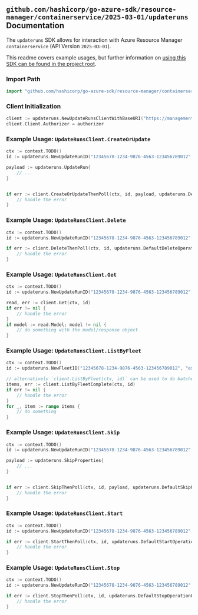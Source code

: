 
## `github.com/hashicorp/go-azure-sdk/resource-manager/containerservice/2025-03-01/updateruns` Documentation

The `updateruns` SDK allows for interaction with Azure Resource Manager `containerservice` (API Version `2025-03-01`).

This readme covers example usages, but further information on [using this SDK can be found in the project root](https://github.com/hashicorp/go-azure-sdk/tree/main/docs).

### Import Path

```go
import "github.com/hashicorp/go-azure-sdk/resource-manager/containerservice/2025-03-01/updateruns"
```


### Client Initialization

```go
client := updateruns.NewUpdateRunsClientWithBaseURI("https://management.azure.com")
client.Client.Authorizer = authorizer
```


### Example Usage: `UpdateRunsClient.CreateOrUpdate`

```go
ctx := context.TODO()
id := updateruns.NewUpdateRunID("12345678-1234-9876-4563-123456789012", "example-resource-group", "fleetName", "updateRunName")

payload := updateruns.UpdateRun{
	// ...
}


if err := client.CreateOrUpdateThenPoll(ctx, id, payload, updateruns.DefaultCreateOrUpdateOperationOptions()); err != nil {
	// handle the error
}
```


### Example Usage: `UpdateRunsClient.Delete`

```go
ctx := context.TODO()
id := updateruns.NewUpdateRunID("12345678-1234-9876-4563-123456789012", "example-resource-group", "fleetName", "updateRunName")

if err := client.DeleteThenPoll(ctx, id, updateruns.DefaultDeleteOperationOptions()); err != nil {
	// handle the error
}
```


### Example Usage: `UpdateRunsClient.Get`

```go
ctx := context.TODO()
id := updateruns.NewUpdateRunID("12345678-1234-9876-4563-123456789012", "example-resource-group", "fleetName", "updateRunName")

read, err := client.Get(ctx, id)
if err != nil {
	// handle the error
}
if model := read.Model; model != nil {
	// do something with the model/response object
}
```


### Example Usage: `UpdateRunsClient.ListByFleet`

```go
ctx := context.TODO()
id := updateruns.NewFleetID("12345678-1234-9876-4563-123456789012", "example-resource-group", "fleetName")

// alternatively `client.ListByFleet(ctx, id)` can be used to do batched pagination
items, err := client.ListByFleetComplete(ctx, id)
if err != nil {
	// handle the error
}
for _, item := range items {
	// do something
}
```


### Example Usage: `UpdateRunsClient.Skip`

```go
ctx := context.TODO()
id := updateruns.NewUpdateRunID("12345678-1234-9876-4563-123456789012", "example-resource-group", "fleetName", "updateRunName")

payload := updateruns.SkipProperties{
	// ...
}


if err := client.SkipThenPoll(ctx, id, payload, updateruns.DefaultSkipOperationOptions()); err != nil {
	// handle the error
}
```


### Example Usage: `UpdateRunsClient.Start`

```go
ctx := context.TODO()
id := updateruns.NewUpdateRunID("12345678-1234-9876-4563-123456789012", "example-resource-group", "fleetName", "updateRunName")

if err := client.StartThenPoll(ctx, id, updateruns.DefaultStartOperationOptions()); err != nil {
	// handle the error
}
```


### Example Usage: `UpdateRunsClient.Stop`

```go
ctx := context.TODO()
id := updateruns.NewUpdateRunID("12345678-1234-9876-4563-123456789012", "example-resource-group", "fleetName", "updateRunName")

if err := client.StopThenPoll(ctx, id, updateruns.DefaultStopOperationOptions()); err != nil {
	// handle the error
}
```
